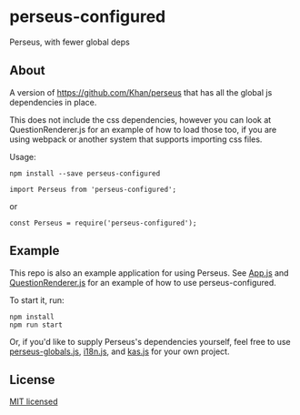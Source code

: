 # perseus-configured
Perseus, with fewer global deps

## About

A version of https://github.com/Khan/perseus that has all the global js dependencies in place.

This does not include the css dependencies, however you can look at QuestionRenderer.js for
an example of how to load those too, if you are using webpack or another system that supports
importing css files.

Usage:

```
npm install --save perseus-configured
```

```
import Perseus from 'perseus-configured';
```

or

```
const Perseus = require('perseus-configured');
```

## Example

This repo is also an example application for using Perseus. See [App.js](src/App.js)
and [QuestionRenderer.js](src/QuestionRenderer.js) for an example of how to use
perseus-configured.

To start it, run:

```
npm install
npm run start
```

Or, if you'd like to supply Perseus's dependencies yourself, feel free to use
[perseus-globals.js](src/perseus-globals.js), [i18n.js](src/lib/i18n.js), and
[kas.js](src/lib/kas.js) for your own project.

## License

[MIT licensed](LICENSE)

